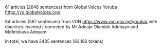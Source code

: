 61 articles (2848 sentences) from Global Voices Yoruba https://yo.globalvoices.org/

84 articles (587 sentences) from VON https://www.von.gov.ng/yoruba/ with diacritics inserted / corrected by Mr Adeojo Olamide Adebayo and Mofetoluwa Adeyemi

In total, we have 3435 sentences (82,183 tokens)
